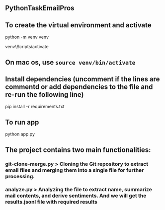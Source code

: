 ## PythonTaskEmailPros
## To create the virtual environment and activate
python -m venv venv

venv\Scripts\activate
## On mac os, use `source venv/bin/activate`

## Install dependencies (uncomment if the lines are commentd or add dependencies to the file and re-run the following line)
pip install -r requirements.txt

## To run app 
python app.py

## The project contains two main functionalities:
### git-clone-merge.py > Cloning the Git repository to extract email files and merging them into a single file for further processing.
### analyze.py > Analyzing the file to extract name, summarize mail contents, and derive sentiments. And we will get the results.jsonl file with required results 
